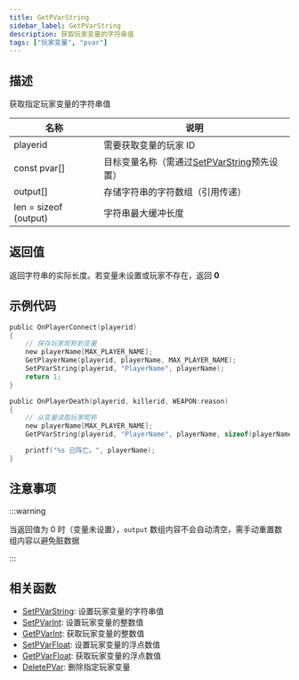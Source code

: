 ```yaml
---
title: GetPVarString
sidebar_label: GetPVarString
description: 获取玩家变量的字符串值
tags: ["玩家变量", "pvar"]
---
```


## 描述

获取指定玩家变量的字符串值

| 名称                  | 说明                                                         |
| --------------------- | ------------------------------------------------------------ |
| playerid              | 需要获取变量的玩家 ID                                        |
| const pvar[]          | 目标变量名称（需通过[SetPVarString](SetPVarString)预先设置） |
| output[]              | 存储字符串的字符数组（引用传递）                             |
| len = sizeof (output) | 字符串最大缓冲长度                                           |

## 返回值

返回字符串的实际长度。若变量未设置或玩家不存在，返回 **0**

## 示例代码

```c
public OnPlayerConnect(playerid)
{
    // 保存玩家昵称到变量
    new playerName[MAX_PLAYER_NAME];
    GetPlayerName(playerid, playerName, MAX_PLAYER_NAME);
    SetPVarString(playerid, "PlayerName", playerName);
    return 1;
}

public OnPlayerDeath(playerid, killerid, WEAPON:reason)
{
    // 从变量读取玩家昵称
    new playerName[MAX_PLAYER_NAME];
    GetPVarString(playerid, "PlayerName", playerName, sizeof(playerName));

    printf("%s 已阵亡。", playerName);
}
```

## 注意事项

:::warning

当返回值为 0 时（变量未设置），`output` 数组内容不会自动清空，需手动重置数组内容以避免脏数据

:::

## 相关函数

- [SetPVarString](SetPVarString): 设置玩家变量的字符串值
- [SetPVarInt](SetPVarInt): 设置玩家变量的整数值
- [GetPVarInt](GetPVarInt): 获取玩家变量的整数值
- [SetPVarFloat](SetPVarFloat): 设置玩家变量的浮点数值
- [GetPVarFloat](GetPVarFloat): 获取玩家变量的浮点数值
- [DeletePVar](DeletePVar): 删除指定玩家变量
